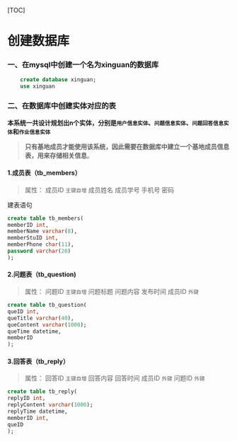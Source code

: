 [TOC]

# 创建数据库

### 一、在mysql中创建一个名为xinguan的数据库
``` sql
	create database xinguan;
	use xinguan
```
### 二、在数据库中创建实体对应的表

**本系统一共设计规划出n个实体，分别是`用户信息实体`、`问题信息实体`、`问题回答信息实体`和`作业信息实体`**

>**只有基地成员才能使用该系统，因此需要在数据库中建立一个基地成员信息表，用来存储相关信息**。

#### 1.成员表（tb_members）
>属性：
成员ID `主键自增`
成员姓名
成员学号
手机号
密码

建表语句
``` sql
create table tb_members(
memberID int,
memberName varchar(8),
memberStuID int,
memberPhone char(11),
password varchar(20)	
);
```
#### 2.问题表（tb_question)
>属性：
问题ID `主键自增`
问题标题
问题内容
发布时间
成员ID `外键`
``` sql
create table tb_question(
queID int,
queTitle varchar(40),
queContent varchar(1000);
queTime datetime,
memberID
);
```
#### 3.回答表（tb_reply）
>属性：
回答ID `主键自增`
回答内容
回答时间
成员ID  `外键`
问题ID  `外键`
``` sql
create table tb_reply(
replyID int,
replyContent varchar(1000);
replyTime datetime,
memberID int,
queID
);
```